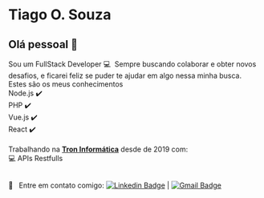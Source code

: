 # Tiago O. Souza

## Olá pessoal 👋
Sou um FullStack Developer :computer:&nbsp; Sempre buscando colaborar e obter novos desafios, e ficarei feliz se puder te ajudar em algo nessa minha busca. Estes são os meus conhecimentos
<br>Node.js :heavy_check_mark:
<br>PHP :heavy_check_mark:
<br>Vue.js :heavy_check_mark:
<br>React :heavy_check_mark:
<br>
<br>
Trabalhando na <a href="https://tron.com.br">**Tron Informática**</a> desde de 2019 com:
<br>:computer: APIs Restfulls


 <br/> :email: &nbsp; Entre em contato comigo: [![Linkedin Badge](https://img.shields.io/badge/-TiagoOliveiraSouza-blue?style=flat-square&logo=Linkedin&logoColor=white&link=https://www.linkedin.com/in/tiagooliveirasouza/)](https://www.linkedin.com/in/tiagooliveirasouza/) 
| 
[![Gmail Badge](https://img.shields.io/badge/-tiagocdc2008@gmail.com-c14438?style=flat-square&logo=Gmail&logoColor=white&link=mailto:tiagocdc2008@gmail.com)](mailto:tiagocdc2008@gmail.com)
